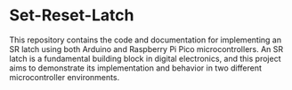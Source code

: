 # Set-Reset-Latch
This repository contains the code and documentation for implementing an SR latch using both Arduino and Raspberry Pi Pico microcontrollers. An SR latch is a fundamental building block in digital electronics, and this project aims to demonstrate its implementation and behavior in two different microcontroller environments.
